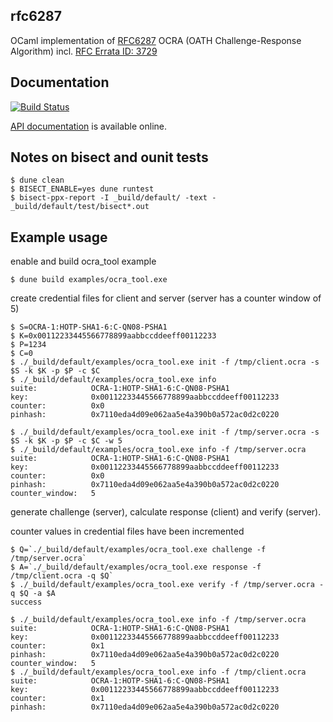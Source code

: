 ## rfc6287

OCaml implementation of [RFC6287](http://tools.ietf.org/html/rfc6287) OCRA (OATH Challenge-Response Algorithm)
incl. [RFC Errata ID: 3729](http://www.rfc-editor.org/errata_search.php?eid=3729)

## Documentation

[![Build Status](https://travis-ci.org/sg2342/ocaml-rfc6287.svg?branch=master)](https://travis-ci.org/sg2342/ocaml-rfc6287)

[API documentation]("https://sg2342.github.io/ocaml-rfc6287/doc/")  is available online.

## Notes on bisect and ounit tests

```
$ dune clean
$ BISECT_ENABLE=yes dune runtest
$ bisect-ppx-report -I _build/default/ -text - _build/default/test/bisect*.out
```

## Example usage

enable and build ocra_tool example
```
$ dune build examples/ocra_tool.exe
```

create credential files for client and server (server has a counter window of 5)
```
$ S=OCRA-1:HOTP-SHA1-6:C-QN08-PSHA1
$ K=0x00112233445566778899aabbccddeeff00112233
$ P=1234
$ C=0
$ ./_build/default/examples/ocra_tool.exe init -f /tmp/client.ocra -s $S -k $K -p $P -c $C
$ ./_build/default/examples/ocra_tool.exe info
suite:            OCRA-1:HOTP-SHA1-6:C-QN08-PSHA1
key:              0x00112233445566778899aabbccddeeff00112233
counter:          0x0
pinhash:          0x7110eda4d09e062aa5e4a390b0a572ac0d2c0220

$ ./_build/default/examples/ocra_tool.exe init -f /tmp/server.ocra -s $S -k $K -p $P -c $C -w 5
$ ./_build/default/examples/ocra_tool.exe info -f /tmp/server.ocra
suite:            OCRA-1:HOTP-SHA1-6:C-QN08-PSHA1
key:              0x00112233445566778899aabbccddeeff00112233
counter:          0x0
pinhash:          0x7110eda4d09e062aa5e4a390b0a572ac0d2c0220
counter_window:   5
```

generate challenge (server), calculate response (client) and
verify (server).

counter values in credential files have been incremented
```
$ Q=`./_build/default/examples/ocra_tool.exe challenge -f /tmp/server.ocra`
$ A=`./_build/default/examples/ocra_tool.exe response -f /tmp/client.ocra -q $Q`
$ ./_build/default/examples/ocra_tool.exe verify -f /tmp/server.ocra -q $Q -a $A
success

$ ./_build/default/examples/ocra_tool.exe info -f /tmp/server.ocra
suite:            OCRA-1:HOTP-SHA1-6:C-QN08-PSHA1
key:              0x00112233445566778899aabbccddeeff00112233
counter:          0x1
pinhash:          0x7110eda4d09e062aa5e4a390b0a572ac0d2c0220
counter_window:   5
$ ./_build/default/examples/ocra_tool.exe info -f /tmp/client.ocra
suite:            OCRA-1:HOTP-SHA1-6:C-QN08-PSHA1
key:              0x00112233445566778899aabbccddeeff00112233
counter:          0x1
pinhash:          0x7110eda4d09e062aa5e4a390b0a572ac0d2c0220
```